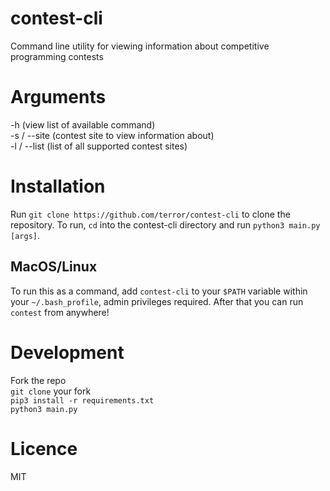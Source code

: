 # contest-cli

Command line utility for viewing information about competitive programming contests

# Arguments

-h (view list of available command)  
-s / --site (contest site to view information about)  
-l / --list (list of all supported contest sites)  

# Installation

Run `git clone https://github.com/terror/contest-cli` to clone the repository. To run, `cd` into the contest-cli directory and run `python3 main.py [args]`.

## MacOS/Linux

To run this as a command, add `contest-cli` to your `$PATH` variable within your `~/.bash_profile`, admin privileges required. After that you can run `contest` from anywhere!

# Development

Fork the repo  
`git clone` your fork  
```pip3 install -r requirements.txt```  
`python3 main.py`  

# Licence

MIT
